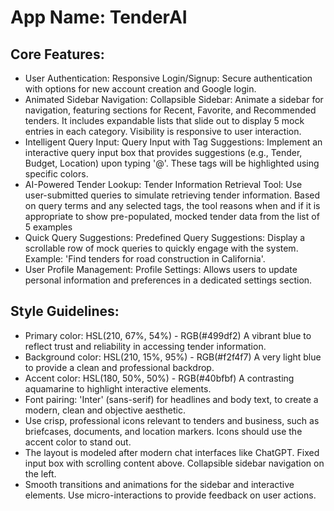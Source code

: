 # **App Name**: TenderAI

## Core Features:

- User Authentication: Responsive Login/Signup: Secure authentication with options for new account creation and Google login.
- Animated Sidebar Navigation: Collapsible Sidebar: Animate a sidebar for navigation, featuring sections for Recent, Favorite, and Recommended tenders. It includes expandable lists that slide out to display 5 mock entries in each category. Visibility is responsive to user interaction.
- Intelligent Query Input: Query Input with Tag Suggestions: Implement an interactive query input box that provides suggestions (e.g., Tender, Budget, Location) upon typing '@'. These tags will be highlighted using specific colors.
- AI-Powered Tender Lookup: Tender Information Retrieval Tool: Use user-submitted queries to simulate retrieving tender information. Based on query terms and any selected tags, the tool reasons when and if it is appropriate to show pre-populated, mocked tender data from the list of 5 examples
- Quick Query Suggestions: Predefined Query Suggestions: Display a scrollable row of mock queries to quickly engage with the system. Example: 'Find tenders for road construction in California'.
- User Profile Management: Profile Settings: Allows users to update personal information and preferences in a dedicated settings section.

## Style Guidelines:

- Primary color: HSL(210, 67%, 54%) - RGB(#499df2) A vibrant blue to reflect trust and reliability in accessing tender information.
- Background color: HSL(210, 15%, 95%) - RGB(#f2f4f7) A very light blue to provide a clean and professional backdrop.
- Accent color: HSL(180, 50%, 50%) - RGB(#40bfbf) A contrasting aquamarine to highlight interactive elements.
- Font pairing: 'Inter' (sans-serif) for headlines and body text, to create a modern, clean and objective aesthetic.
- Use crisp, professional icons relevant to tenders and business, such as briefcases, documents, and location markers. Icons should use the accent color to stand out.
- The layout is modeled after modern chat interfaces like ChatGPT. Fixed input box with scrolling content above. Collapsible sidebar navigation on the left.
- Smooth transitions and animations for the sidebar and interactive elements. Use micro-interactions to provide feedback on user actions.